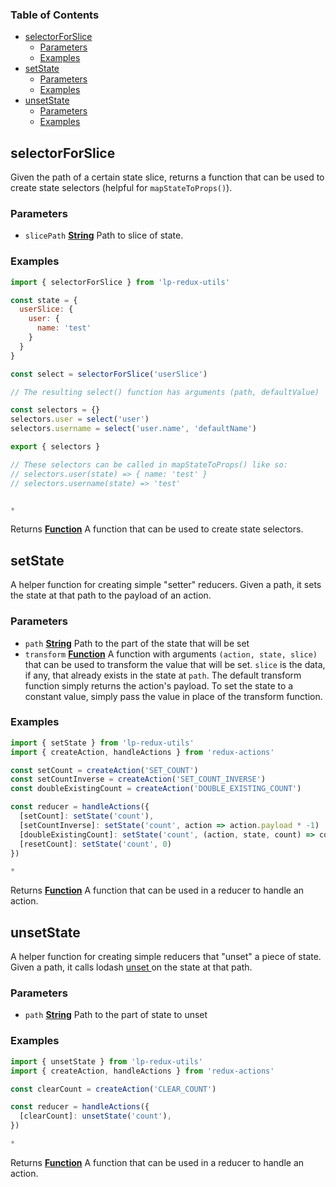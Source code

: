 <!-- Generated by documentation.js. Update this documentation by updating the source code. -->

### Table of Contents

*   [selectorForSlice][1]
    *   [Parameters][2]
    *   [Examples][3]
*   [setState][4]
    *   [Parameters][5]
    *   [Examples][6]
*   [unsetState][7]
    *   [Parameters][8]
    *   [Examples][9]

## selectorForSlice

Given the path of a certain state slice, returns a function that can be used to create state selectors (helpful for `mapStateToProps()`).

### Parameters

*   `slicePath` **[String][10]** Path to slice of state.

### Examples

```javascript
import { selectorForSlice } from 'lp-redux-utils'

const state = {
  userSlice: {
    user: {
      name: 'test'
    }
  }
}

const select = selectorForSlice('userSlice')

// The resulting select() function has arguments (path, defaultValue)

const selectors = {}
selectors.user = select('user')
selectors.username = select('user.name', 'defaultName')

export { selectors }

// These selectors can be called in mapStateToProps() like so:
// selectors.user(state) => { name: 'test' }
// selectors.username(state) => 'test'


*
```

Returns **[Function][11]** A function that can be used to create state selectors.

## setState

A helper function for creating simple "setter" reducers.
Given a path, it sets the state at that path to the payload of an action.

### Parameters

*   `path` **[String][10]** Path to the part of the state that will be set
*   `transform` **[Function][11]** A function with arguments `(action, state, slice)` that can be used to transform the value that will be set. `slice` is the data, if any, that already exists in the state at `path`. The default transform function simply returns the action's payload. To set the state to a constant value, simply pass the value in place of the transform function.

### Examples

```javascript
import { setState } from 'lp-redux-utils'
import { createAction, handleActions } from 'redux-actions'

const setCount = createAction('SET_COUNT')
const setCountInverse = createAction('SET_COUNT_INVERSE')
const doubleExistingCount = createAction('DOUBLE_EXISTING_COUNT')

const reducer = handleActions({
  [setCount]: setState('count'),
  [setCountInverse]: setState('count', action => action.payload * -1)
  [doubleExistingCount]: setState('count', (action, state, count) => count * 2)
  [resetCount]: setState('count', 0)
})

*
```

Returns **[Function][11]** A function that can be used in a reducer to handle an action.

## unsetState

A helper function for creating simple reducers that "unset" a piece of state.
Given a path, it calls lodash [unset ][12] on the state at that path.

### Parameters

*   `path` **[String][10]** Path to the part of state to unset

### Examples

```javascript
import { unsetState } from 'lp-redux-utils'
import { createAction, handleActions } from 'redux-actions'

const clearCount = createAction('CLEAR_COUNT')

const reducer = handleActions({
  [clearCount]: unsetState('count'),
})

*
```

Returns **[Function][11]** A function that can be used in a reducer to handle an action.

[1]: #selectorforslice

[2]: #parameters

[3]: #examples

[4]: #setstate

[5]: #parameters-1

[6]: #examples-1

[7]: #unsetstate

[8]: #parameters-2

[9]: #examples-2

[10]: https://developer.mozilla.org/docs/Web/JavaScript/Reference/Global_Objects/String

[11]: https://developer.mozilla.org/docs/Web/JavaScript/Reference/Statements/function

[12]: https://lodash.com/docs/#unset
